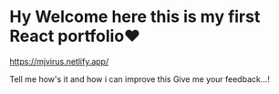 # Hy Welcome here this is my first React portfolio❤️ 
https://mjvirus.netlify.app/

Tell me how's it and how i can improve this Give me your feedback...!